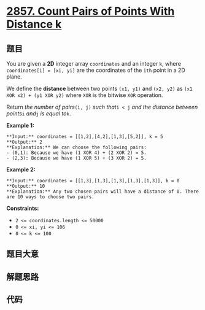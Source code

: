 # [2857. Count Pairs of Points With Distance k](https://leetcode.com/problems/count-pairs-of-points-with-distance-k)

## 题目

You are given a **2D** integer array `coordinates` and an integer `k`, where
`coordinates[i] = [xi, yi]` are the coordinates of the `ith` point in a 2D
plane.

We define the **distance** between two points `(x1, y1)` and `(x2, y2)` as
`(x1 XOR x2) + (y1 XOR y2)` where `XOR` is the bitwise `XOR` operation.

Return _the number of pairs_`(i, j)` _such that_`i < j` _and the distance
between points_`i` _and_`j` _is equal to_`k`.



**Example 1:**

    
    
    **Input:** coordinates = [[1,2],[4,2],[1,3],[5,2]], k = 5
    **Output:** 2
    **Explanation:** We can choose the following pairs:
    - (0,1): Because we have (1 XOR 4) + (2 XOR 2) = 5.
    - (2,3): Because we have (1 XOR 5) + (3 XOR 2) = 5.
    

**Example 2:**

    
    
    **Input:** coordinates = [[1,3],[1,3],[1,3],[1,3],[1,3]], k = 0
    **Output:** 10
    **Explanation:** Any two chosen pairs will have a distance of 0. There are 10 ways to choose two pairs.
    



**Constraints:**

  * `2 <= coordinates.length <= 50000`
  * `0 <= xi, yi <= 106`
  * `0 <= k <= 100`


## 题目大意

## 解题思路

## 代码

```javascript

```
